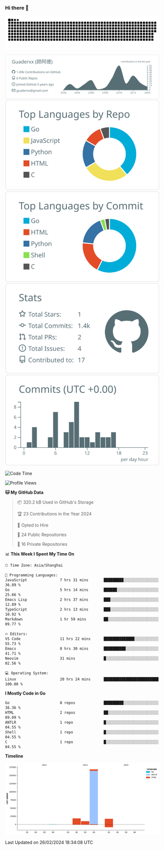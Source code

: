 ### Hi there 👋

<picture>
  <source media="(prefers-color-scheme: dark)" srcset="https://raw.githubusercontent.com/Guaderxx/Guaderxx/output/github-snake-dark.svg">
  <source media="(prefers-color-scheme: light)" srcset="https://raw.githubusercontent.com/Guaderxx/Guaderxx/output/github-snake.svg">
  <img alt="github-snake" src="https://raw.githubusercontent.com/Guaderxx/Guaderxx/output/github-snake.svg">
</picture>

<div align="center">


![](https://raw.githubusercontent.com/Guaderxx/Guaderxx/main/profile-summary-card-output/default/0-profile-details.svg)
![](https://raw.githubusercontent.com/Guaderxx/Guaderxx/main/profile-summary-card-output/default/1-repos-per-language.svg)
![](https://raw.githubusercontent.com/Guaderxx/Guaderxx/main/profile-summary-card-output/default/2-most-commit-language.svg)
![](https://raw.githubusercontent.com/Guaderxx/Guaderxx/main/profile-summary-card-output/default/3-stats.svg)
![](https://raw.githubusercontent.com/Guaderxx/Guaderxx/main/profile-summary-card-output/default/4-productive-time.svg)


</div>

<!--START_SECTION:waka-->
![Code Time](http://img.shields.io/badge/Code%20Time-467%20hrs%2051%20mins-blue)

![Profile Views](http://img.shields.io/badge/Profile%20Views-0-blue)

**🐱 My GitHub Data** 

> 📦 320.2 kB Used in GitHub's Storage 
 > 
> 🏆 23 Contributions in the Year 2024
 > 
> 💼 Opted to Hire
 > 
> 📜 24 Public Repositories 
 > 
> 🔑 16 Private Repositories 
 > 
📊 **This Week I Spent My Time On** 

```text
🕑︎ Time Zone: Asia/Shanghai

💬 Programming Languages: 
JavaScript               7 hrs 31 mins       █████████░░░░░░░░░░░░░░░░   36.89 % 
Go                       5 hrs 14 mins       ██████░░░░░░░░░░░░░░░░░░░   25.66 % 
Emacs Lisp               2 hrs 37 mins       ███░░░░░░░░░░░░░░░░░░░░░░   12.89 % 
TypeScript               2 hrs 13 mins       ███░░░░░░░░░░░░░░░░░░░░░░   10.92 % 
Markdown                 1 hr 59 mins        ██░░░░░░░░░░░░░░░░░░░░░░░   09.77 % 

🔥 Editors: 
VS Code                  11 hrs 22 mins      ██████████████░░░░░░░░░░░   55.73 % 
Emacs                    8 hrs 30 mins       ██████████░░░░░░░░░░░░░░░   41.71 % 
Neovim                   31 mins             █░░░░░░░░░░░░░░░░░░░░░░░░   02.56 % 

💻 Operating System: 
Linux                    20 hrs 24 mins      █████████████████████████   100.00 % 
```

**I Mostly Code in Go** 

```text
Go                       8 repos             █████████░░░░░░░░░░░░░░░░   36.36 % 
HTML                     2 repos             ██░░░░░░░░░░░░░░░░░░░░░░░   09.09 % 
ANTLR                    1 repo              █░░░░░░░░░░░░░░░░░░░░░░░░   04.55 % 
Shell                    1 repo              █░░░░░░░░░░░░░░░░░░░░░░░░   04.55 % 
C                        1 repo              █░░░░░░░░░░░░░░░░░░░░░░░░   04.55 % 
```



**Timeline**

![Lines of Code chart](https://raw.githubusercontent.com/Guaderxx/Guaderxx/main/assets/bar_graph.png)


 Last Updated on 26/02/2024 18:34:08 UTC
<!--END_SECTION:waka-->
